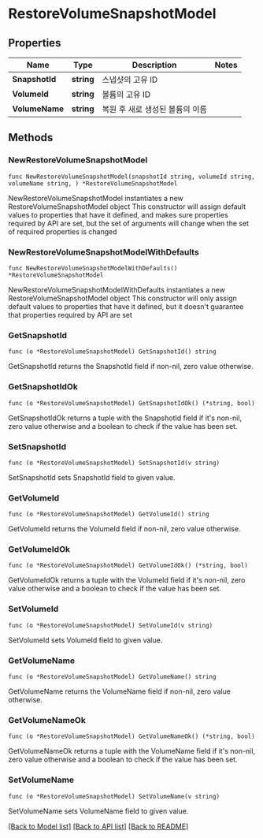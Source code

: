 # RestoreVolumeSnapshotModel

## Properties

Name | Type | Description | Notes
------------ | ------------- | ------------- | -------------
**SnapshotId** | **string** | 스냅샷의 고유 ID | 
**VolumeId** | **string** | 볼륨의 고유 ID | 
**VolumeName** | **string** | 복원 후 새로 생성된 볼륨의 이름 | 

## Methods

### NewRestoreVolumeSnapshotModel

`func NewRestoreVolumeSnapshotModel(snapshotId string, volumeId string, volumeName string, ) *RestoreVolumeSnapshotModel`

NewRestoreVolumeSnapshotModel instantiates a new RestoreVolumeSnapshotModel object
This constructor will assign default values to properties that have it defined,
and makes sure properties required by API are set, but the set of arguments
will change when the set of required properties is changed

### NewRestoreVolumeSnapshotModelWithDefaults

`func NewRestoreVolumeSnapshotModelWithDefaults() *RestoreVolumeSnapshotModel`

NewRestoreVolumeSnapshotModelWithDefaults instantiates a new RestoreVolumeSnapshotModel object
This constructor will only assign default values to properties that have it defined,
but it doesn't guarantee that properties required by API are set

### GetSnapshotId

`func (o *RestoreVolumeSnapshotModel) GetSnapshotId() string`

GetSnapshotId returns the SnapshotId field if non-nil, zero value otherwise.

### GetSnapshotIdOk

`func (o *RestoreVolumeSnapshotModel) GetSnapshotIdOk() (*string, bool)`

GetSnapshotIdOk returns a tuple with the SnapshotId field if it's non-nil, zero value otherwise
and a boolean to check if the value has been set.

### SetSnapshotId

`func (o *RestoreVolumeSnapshotModel) SetSnapshotId(v string)`

SetSnapshotId sets SnapshotId field to given value.


### GetVolumeId

`func (o *RestoreVolumeSnapshotModel) GetVolumeId() string`

GetVolumeId returns the VolumeId field if non-nil, zero value otherwise.

### GetVolumeIdOk

`func (o *RestoreVolumeSnapshotModel) GetVolumeIdOk() (*string, bool)`

GetVolumeIdOk returns a tuple with the VolumeId field if it's non-nil, zero value otherwise
and a boolean to check if the value has been set.

### SetVolumeId

`func (o *RestoreVolumeSnapshotModel) SetVolumeId(v string)`

SetVolumeId sets VolumeId field to given value.


### GetVolumeName

`func (o *RestoreVolumeSnapshotModel) GetVolumeName() string`

GetVolumeName returns the VolumeName field if non-nil, zero value otherwise.

### GetVolumeNameOk

`func (o *RestoreVolumeSnapshotModel) GetVolumeNameOk() (*string, bool)`

GetVolumeNameOk returns a tuple with the VolumeName field if it's non-nil, zero value otherwise
and a boolean to check if the value has been set.

### SetVolumeName

`func (o *RestoreVolumeSnapshotModel) SetVolumeName(v string)`

SetVolumeName sets VolumeName field to given value.



[[Back to Model list]](../README.md#documentation-for-models) [[Back to API list]](../README.md#documentation-for-api-endpoints) [[Back to README]](../README.md)


